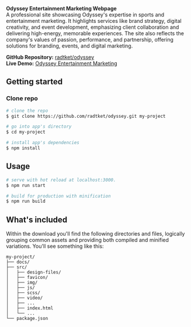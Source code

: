 **Odyssey Entertainment Marketing Webpage**  
A professional site showcasing Odyssey's expertise in sports and entertainment marketing. It highlights services like brand strategy, digital creativity, and event development, emphasizing client collaboration and delivering high-energy, memorable experiences. The site also reflects the company's values of passion, performance, and partnership, offering solutions for branding, events, and digital marketing.

**GitHub Repository:** [radtket/odyssey](https://github.com/radtket/odyssey)  
**Live Demo:** [Odyssey Entertainment Marketing](https://radtket.github.io/odyssey/)


## Getting started

### Clone repo

```bash
# clone the repo
$ git clone https://github.com/radtket/odyssey.git my-project

# go into app's directory
$ cd my-project

# install app's dependencies
$ npm install
```

## Usage

```bash
# serve with hot reload at localhost:3000.
$ npm run start

# build for production with minification
$ npm run build
```

## What's included

Within the download you'll find the following directories and files, logically grouping common assets and providing both compiled and minified variations. You'll see something like this:

```code
my-project/
├── docs/
├── src/
│   ├── design-files/
│   ├── favicon/
│   ├── img/
│   ├── js/
│   ├── scss/
│   ├── video/
│   ├── ...
│   ├── index.html
│   └── ...
└── package.json
```
